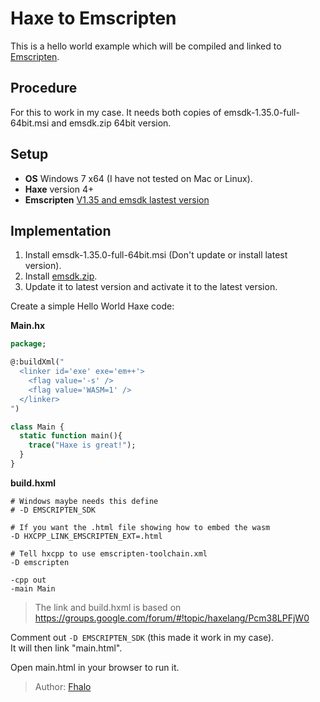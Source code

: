 [tags]: / "Haxe, Emscripten"
# Haxe to Emscripten

This is a hello world example which will be compiled and linked to [Emscripten](https://emscripten.org/).

## Procedure

For this to work in my case. It needs both copies of emsdk-1.35.0-full-64bit.msi and emsdk.zip 64bit version.

## Setup

* **OS** Windows 7 x64 (I have not tested on Mac or Linux).  
* **Haxe** version 4+
* **Emscripten** [V1.35 and emsdk lastest version](https://s3.amazonaws.com/mozilla-games/emscripten/releases/emsdk-1.35.0-full-64bit.exe)

## Implementation

1. Install emsdk-1.35.0-full-64bit.msi (Don't update or install latest version).  
2. Install [emsdk.zip](https://emscripten.org/docs/getting_started/downloads.html).  
3. Update it to latest version and activate it to the latest version.  
   
Create a simple Hello World Haxe code:
   
__Main.hx__

```haxe
package;

@:buildXml("
  <linker id='exe' exe='em++'>
    <flag value='-s' />
    <flag value='WASM=1' />
  </linker>
")

class Main {
  static function main(){
    trace("Haxe is great!");
  }
}
```
    
__build.hxml__
```build
# Windows maybe needs this define
# -D EMSCRIPTEN_SDK

# If you want the .html file showing how to embed the wasm
-D HXCPP_LINK_EMSCRIPTEN_EXT=.html

# Tell hxcpp to use emscripten-toolchain.xml
-D emscripten

-cpp out
-main Main
```
> The link and build.hxml is based on <https://groups.google.com/forum/#!topic/haxelang/Pcm38LPFjW0>  

Comment out `-D EMSCRIPTEN_SDK` (this made it work in my case).  
It will then link "main.html".

Open main.html in your browser to run it.

> Author: [Fhalo](https://github.com/Fhalo48)
